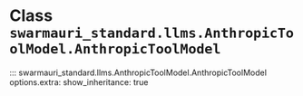 # Class `swarmauri_standard.llms.AnthropicToolModel.AnthropicToolModel`

::: swarmauri_standard.llms.AnthropicToolModel.AnthropicToolModel
    options.extra:
      show_inheritance: true

